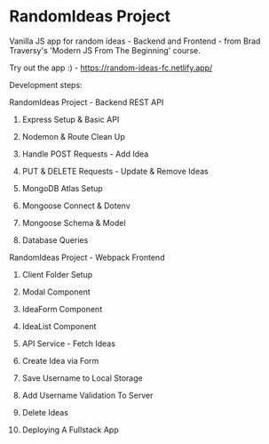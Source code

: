 # RandomIdeas Project

Vanilla JS app for random ideas - Backend and Frontend - from Brad Traversy's 'Modern JS From The Beginning' course.

Try out the app :) - https://random-ideas-fc.netlify.app/

Development steps:


RandomIdeas Project - Backend REST API

1. Express Setup & Basic API

2. Nodemon & Route Clean Up

3. Handle POST Requests - Add Idea

4. PUT & DELETE Requests - Update & Remove Ideas

5. MongoDB Atlas Setup

6. Mongoose Connect & Dotenv

7. Mongoose Schema & Model

8. Database Queries 


RandomIdeas Project - Webpack Frontend

1. Client Folder Setup

2. Modal Component

3. IdeaForm Component

4. IdeaList Component

5. API Service - Fetch Ideas

6. Create Idea via Form

7. Save Username to Local Storage

8. Add Username Validation To Server

9. Delete Ideas

10. Deploying A Fullstack App 

